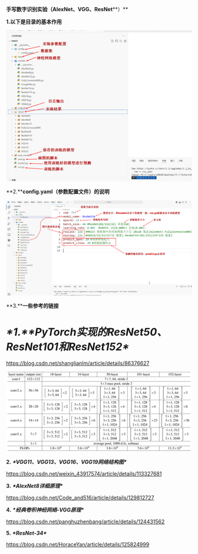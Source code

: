 **手写数字识别实验（Alex****N****et、VGG、ResNet****）**

**1.以下是目录的基本作用**

 

 

 ![](./png/图片1.png)

**2.****config.yaml（参数配置文件）的说明**

![](./png/图片2.png)

 

 

**3.****一些参考的链接**

# ***\*1.\*******\*PyTorch实现的ResNet50、ResNet101和ResNet152\****

https://blog.csdn.net/shanglianlm/article/details/86376627

 ![](./png/图片3.png)

**2.** ***\*VGG11、VGG13、VGG16、VGG19网络结构图\****

https://blog.csdn.net/weixin_43917574/article/details/113327681

**3.** ***\*AlexNet8详细原理\****

https://blog.csdn.net/Code_and516/article/details/129812727

**4.** ***\*经典卷积神经网络-VGG原理\****

https://blog.csdn.net/panghuzhenbang/article/details/124431562

**5.** ***\*ResNet-34\****

https://blog.csdn.net/HoraceYan/article/details/125824999

 

 

 

 

 

 

 

 

 

 

 